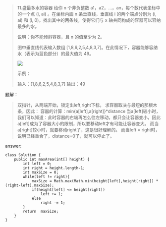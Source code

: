 > 11.盛最多水的容器
> 给你 n 个非负整数 a1，a2，...，an，每个数代表坐标中的一个点 (i, ai) 。在坐标内画 n 条垂直线，垂直线 i 的两个端点分别为 (i, ai) 和 (i, 0)。找出其中的两条线，使得它们与 x 轴共同构成的容器可以容纳最多的水。
> 
> 说明：你不能倾斜容器，且 n 的值至少为 2。
> 
>  
> 
> 
> 
> 图中垂直线代表输入数组 [1,8,6,2,5,4,8,3,7]。在此情况下，容器能够容纳水（表示为蓝色部分）的最大值为 49。
> 
>  ![](https://aliyun-lc-upload.oss-cn-hangzhou.aliyuncs.com/aliyun-lc-upload/uploads/2018/07/25/question_11.jpg)
> 
> 示例：
> 
> 输入：[1,8,6,2,5,4,8,3,7]
> 输出：49


题解：

> 双指针，从两端开始，锁定出left,right下标，
> 求容器取决与最短的那根木条，因此：
> 容器的计算：min{a[left],a[right]}*distance
> 当a[left]较小时，我们可以知道：此时容器的右端再怎么往左移动，都只会让容器变小，因此a[left]成为了容器大小的限制，所以要移动left才有可能让容器变大。
> 而当a[right]较小时，就要移动right了，这是很好理解的。
> 而当left = right时，说明已经重合了，distance=0了，就可以停止了。

answer:

    class Solution {
        public int maxArea(int[] height) {
            int left = 0;
            int right = height.length-1;
            int maxSize = 0;
            while(left != right){
                maxSize = Math.max(Math.min(height[left],height[right]) * (right-left),maxSize);
                if(height[left] <= height[right])
                    left += 1;
                else
                    right -= 1;
            }
            return  maxSize;
        }
    }